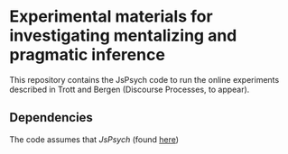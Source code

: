 # Experimental materials for investigating mentalizing and pragmatic inference

This repository contains the JsPsych code to run the online experiments described in Trott and Bergen (Discourse Processes, to appear). 

## Dependencies

The code assumes that *JsPsych* (found [here](https://www.jspsych.org/))
